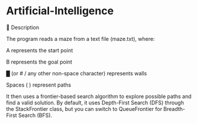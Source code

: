 # Artificial-Intelligence
📘 Description

The program reads a maze from a text file (maze.txt), where:

A represents the start point

B represents the goal point

█ (or # / any other non-space character) represents walls

Spaces ( ) represent paths

It then uses a frontier-based search algorithm to explore possible paths and find a valid solution.
By default, it uses Depth-First Search (DFS) through the StackFrontier class, but you can switch to QueueFrontier for Breadth-First Search (BFS).
